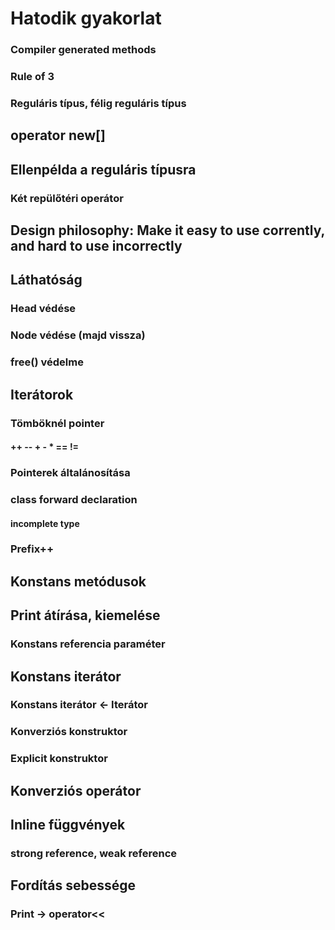 # Hatodik gyakorlat

### Compiler generated methods

### Rule of 3
### Reguláris típus, félig reguláris típus

## operator new[]

## Ellenpélda a reguláris típusra
### Két repülőtéri operátor

## Design philosophy: Make it easy to use corrently, and hard to use incorrectly

## Láthatóság
### Head védése
### Node védése (majd vissza)
### free() védelme

## Iterátorok
### Tömböknél pointer
#### ++ -- + - * == !=
### Pointerek általánosítása
### class forward declaration
#### incomplete type
### Prefix++

## Konstans metódusok

## Print átírása, kiemelése
### Konstans referencia paraméter

## Konstans iterátor
### Konstans iterátor <- Iterátor
### Konverziós konstruktor
### Explicit konstruktor

## Konverziós operátor

## Inline függvények
### strong reference, weak reference

## Fordítás sebessége
### Print -> operator<<
